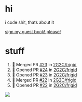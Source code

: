 # hi
i code shit, thats about it

[sign my guest book! please!](https://github.com/Just-a-Unity-Dev/Just-a-Unity-Dev/issues/new?&body=Sign%20my%20guest%20book%20by%20placing%20your%20name%20in%20the%20title,%20how%27d%20you%20get%20to%20this%20page%20and%20why?%20Don%27t%20forget%20you%20have%20an%20entire%20notebook%20in%20your%20hands!)


# stuff
<!--START_SECTION:activity-->
1. 🎉 Merged PR [#23](https://github.com/2G2C/frigid/pull/23) in [2G2C/frigid](https://github.com/2G2C/frigid)
2. 💪 Opened PR [#24](https://github.com/2G2C/frigid/pull/24) in [2G2C/frigid](https://github.com/2G2C/frigid)
3. 💪 Opened PR [#23](https://github.com/2G2C/frigid/pull/23) in [2G2C/frigid](https://github.com/2G2C/frigid)
4. 🎉 Merged PR [#22](https://github.com/2G2C/frigid/pull/22) in [2G2C/frigid](https://github.com/2G2C/frigid)
5. 💪 Opened PR [#22](https://github.com/2G2C/frigid/pull/22) in [2G2C/frigid](https://github.com/2G2C/frigid)
<!--END_SECTION:activity-->

![](https://github-profile-summary-cards.vercel.app/api/cards/profile-details?username=Just-a-Unity-Dev&theme=solarized_dark)
